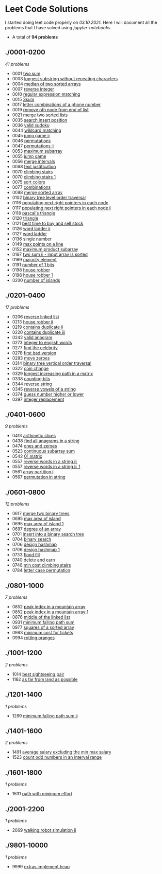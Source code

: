 # Leet Code Solutions
I started doing leet code properly on *03.10.2021.*
Here I will document all the problems that I have solved using *jupyter-notebooks*.
* A total of **94 problems** 
## ./0001-0200 
*41 problems* 
* 0001 [two sum](./0001-0200/0001_two_sum.ipynb) 
* 0003 [longest substring without repeating characters](./0001-0200/0003_longest_substring_without_repeating_characters.ipynb) 
* 0004 [median of two sorted arrays](./0001-0200/0004_median_of_two_sorted_arrays.ipynb) 
* 0007 [reverse integer](./0001-0200/0007_reverse_integer.ipynb) 
* 0010 [regular expression matching](./0001-0200/0010_regular_expression_matching.ipynb) 
* 0015 [3sum](./0001-0200/0015_3sum.ipynb) 
* 0017 [letter combinations of a phone number](./0001-0200/0017_letter_combinations_of_a_phone_number.ipynb) 
* 0019 [remove nth node from end of list](./0001-0200/0019_remove_nth_node_from_end_of_list.ipynb) 
* 0021 [merge two sorted lists](./0001-0200/0021_merge_two_sorted_lists.ipynb) 
* 0035 [search insert position](./0001-0200/0035_search_insert_position.ipynb) 
* 0036 [valid sudoku](./0001-0200/0036_valid_sudoku.ipynb) 
* 0044 [wildcard matching](./0001-0200/0044_wildcard_matching.ipynb) 
* 0045 [jump game ii](./0001-0200/0045_jump_game_ii.ipynb) 
* 0046 [permutations](./0001-0200/0046_permutations.ipynb) 
* 0047 [permutations ii](./0001-0200/0047_permutations_ii.ipynb) 
* 0053 [maximum subarray](./0001-0200/0053_maximum_subarray.ipynb) 
* 0055 [jump game](./0001-0200/0055_jump_game.ipynb) 
* 0056 [merge intervals](./0001-0200/0056_merge_intervals.ipynb) 
* 0068 [text justification](./0001-0200/0068_text_justification.ipynb) 
* 0070 [climbing stairs](./0001-0200/0070_climbing_stairs.ipynb) 
* 0070 [climbing stairs 1](./0001-0200/0070_climbing_stairs_1.ipynb) 
* 0075 [sort colors](./0001-0200/0075_sort_colors.ipynb) 
* 0077 [combinations](./0001-0200/0077_combinations.ipynb) 
* 0088 [merge sorted array](./0001-0200/0088_merge_sorted_array.ipynb) 
* 0102 [binary tree level order traversal](./0001-0200/0102_binary_tree_level_order_traversal.ipynb) 
* 0116 [populating next right pointers in each node](./0001-0200/0116_populating_next_right_pointers_in_each_node.ipynb) 
* 0117 [populating next right pointers in each node ii](./0001-0200/0117_populating_next_right_pointers_in_each_node_ii.ipynb) 
* 0118 [pascal's triangle](./0001-0200/0118_pascal's_triangle.ipynb) 
* 0120 [triangle](./0001-0200/0120_triangle.ipynb) 
* 0121 [best time to buy and sell stock](./0001-0200/0121_best_time_to_buy_and_sell_stock.ipynb) 
* 0126 [word ladder ii](./0001-0200/0126_word_ladder_ii.ipynb) 
* 0127 [word ladder](./0001-0200/0127_word_ladder.ipynb) 
* 0136 [single number](./0001-0200/0136_single_number.ipynb) 
* 0149 [max points on a line](./0001-0200/0149_max_points_on_a_line.ipynb) 
* 0152 [maximum product subarray](./0001-0200/0152_maximum_product_subarray.ipynb) 
* 0167 [two sum ii - input array is sorted](./0001-0200/0167_two_sum_ii_-_input_array_is_sorted.ipynb) 
* 0169 [majority element](./0001-0200/0169_majority_element.ipynb) 
* 0191 [number of 1 bits](./0001-0200/0191_number_of_1_bits.ipynb) 
* 0198 [house robber](./0001-0200/0198_house_robber.ipynb) 
* 0198 [house robber 1](./0001-0200/0198_house_robber_1.ipynb) 
* 0200 [number of islands](./0001-0200/0200_number_of_islands.ipynb) 
## ./0201-0400 
*17 problems* 
* 0206 [reverse linked list](./0201-0400/0206_reverse_linked_list.ipynb) 
* 0213 [house robber ii](./0201-0400/0213_house_robber_ii.ipynb) 
* 0219 [contains duplicate ii](./0201-0400/0219_contains_duplicate_ii.ipynb) 
* 0220 [contains duplicate iii](./0201-0400/0220_contains_duplicate_iii.ipynb) 
* 0242 [valid anagram](./0201-0400/0242_valid_anagram.ipynb) 
* 0273 [integer to english words](./0201-0400/0273_integer_to_english_words.ipynb) 
* 0277 [find the celebrity](./0201-0400/0277_find_the_celebrity.ipynb) 
* 0278 [first bad version](./0201-0400/0278_first_bad_version.ipynb) 
* 0283 [move zeroes](./0201-0400/0283_move_zeroes.ipynb) 
* 0314 [binary tree vertical order traversal](./0201-0400/0314_binary_tree_vertical_order_traversal.ipynb) 
* 0322 [coin change](./0201-0400/0322_coin_change.ipynb) 
* 0329 [longest increasing path in a matrix](./0201-0400/0329_longest_increasing_path_in_a_matrix.ipynb) 
* 0338 [counting bits](./0201-0400/0338_counting_bits.ipynb) 
* 0344 [reverse string](./0201-0400/0344_reverse_string.ipynb) 
* 0345 [reverse vowels of a string](./0201-0400/0345_reverse_vowels_of_a_string.ipynb) 
* 0374 [guess number higher or lower](./0201-0400/0374_guess_number_higher_or_lower.ipynb) 
* 0397 [integer replacement](./0201-0400/0397_integer_replacement.ipynb) 
## ./0401-0600 
*9 problems* 
* 0413 [arithmetic slices](./0401-0600/0413_arithmetic_slices.ipynb) 
* 0438 [find all anagrams in a string](./0401-0600/0438_find_all_anagrams_in_a_string.ipynb) 
* 0474 [ones and zeroes](./0401-0600/0474_ones_and_zeroes.ipynb) 
* 0523 [continuous subarray sum](./0401-0600/0523_continuous_subarray_sum.ipynb) 
* 0542 [01 matrix](./0401-0600/0542_01_matrix.ipynb) 
* 0557 [reverse words in a string iii](./0401-0600/0557_reverse_words_in_a_string_iii.ipynb) 
* 0557 [reverse words in a string iii 1](./0401-0600/0557_reverse_words_in_a_string_iii_1.ipynb) 
* 0561 [array partition i](./0401-0600/0561_array_partition_i.ipynb) 
* 0567 [permutation in string](./0401-0600/0567_permutation_in_string.ipynb) 
## ./0601-0800 
*12 problems* 
* 0617 [merge two binary trees](./0601-0800/0617_merge_two_binary_trees.ipynb) 
* 0695 [max area of island](./0601-0800/0695_max_area_of_island.ipynb) 
* 0695 [max area of island 1](./0601-0800/0695_max_area_of_island_1.ipynb) 
* 0697 [degree of an array](./0601-0800/0697_degree_of_an_array.ipynb) 
* 0701 [insert into a binary search tree](./0601-0800/0701_insert_into_a_binary_search_tree.ipynb) 
* 0704 [binary search](./0601-0800/0704_binary_search.ipynb) 
* 0706 [design hashmap](./0601-0800/0706_design_hashmap.ipynb) 
* 0706 [design hashmap 1](./0601-0800/0706_design_hashmap_1.ipynb) 
* 0733 [flood fill](./0601-0800/0733_flood_fill.ipynb) 
* 0740 [delete and earn](./0601-0800/0740_delete_and_earn.ipynb) 
* 0746 [min cost climbing stairs](./0601-0800/0746_min_cost_climbing_stairs.ipynb) 
* 0784 [letter case permutation](./0601-0800/0784_letter_case_permutation.ipynb) 
## ./0801-1000 
*7 problems* 
* 0852 [peak index in a mountain array](./0801-1000/0852_peak_index_in_a_mountain_array.ipynb) 
* 0852 [peak index in a mountain array 1](./0801-1000/0852_peak_index_in_a_mountain_array_1.ipynb) 
* 0876 [middle of the linked list](./0801-1000/0876_middle_of_the_linked_list.ipynb) 
* 0931 [minimum falling path sum](./0801-1000/0931_minimum_falling_path_sum.ipynb) 
* 0977 [squares of a sorted array](./0801-1000/0977_squares_of_a_sorted_array.ipynb) 
* 0983 [minimum cost for tickets](./0801-1000/0983_minimum_cost_for_tickets.ipynb) 
* 0994 [rotting oranges](./0801-1000/0994_rotting_oranges.ipynb) 
## ./1001-1200 
*2 problems* 
* 1014 [best sightseeing pair](./1001-1200/1014_best_sightseeing_pair.ipynb) 
* 1162 [as far from land as possible](./1001-1200/1162_as_far_from_land_as_possible.ipynb) 
## ./1201-1400 
*1 problems* 
* 1289 [minimum falling path sum ii](./1201-1400/1289_minimum_falling_path_sum_ii.ipynb) 
## ./1401-1600 
*2 problems* 
* 1491 [average salary excluding the min max salary](./1401-1600/1491_average_salary_excluding_the_min_max_salary.ipynb) 
* 1523 [count odd numbers in an interval range](./1401-1600/1523_count_odd_numbers_in_an_interval_range.ipynb) 
## ./1601-1800 
*1 problems* 
* 1631 [path with minimum effort](./1601-1800/1631_path_with_minimum_effort.ipynb) 
## ./2001-2200 
*1 problems* 
* 2069 [walking robot simulation ii](./2001-2200/2069_walking_robot_simulation_ii.ipynb) 
## ./9801-10000 
*1 problems* 
* 9999 [extras implement heap](./9801-10000/9999_extras_implement_heap.ipynb) 
